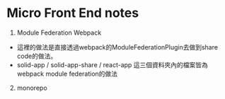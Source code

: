 # Micro Front End notes
1. Module Federation Webpack
- 這裡的做法是直接透過webpack的ModuleFederationPlugin去做到share code的做法。
- solid-app / solid-app-share / react-app 這三個資料夾內的檔案皆為webpack module federation的做法
2. monorepo
